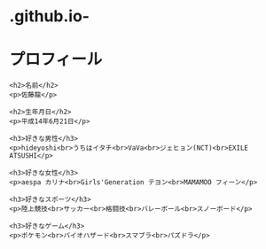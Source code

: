 # .github.io-<!DOCTYPE html>
<html lang="en">
<head>
    <meta charset="UTF-8">
    <meta http-equiv="X-UA-Compatible" content="IE=edge">
    <meta name="viewport" content="width=device-width, initial-scale=1.0">
    <title>Document</title>
</head>
<body>
    <h1>プロフィール</h1>

    <h2>名前</h2>
    <p>佐藤龍</p>

    <h2>生年月日</h2>
    <p>平成14年6月21日</p>

    <h3>好きな男性</h3>
    <p>hideyoshi<br>うちはイタチ<br>VaVa<br>ジェヒョン(NCT)<br>EXILE ATSUSHI</p>

    <h3>好きな女性</h3>
    <p>aespa カリナ<br>Girls'Generation テヨン<br>MAMAMOO フィーン</p>

    <h3>好きなスポーツ</h3>
    <p>陸上競技<br>サッカー<br>格闘技<br>バレーボール<br>スノーボード</p>

    <h3>好きなゲーム</h3>
    <p>ポケモン<br>バイオハザード<br>スマブラ<br>パズドラ</p>



    
    
</body>
</html>
